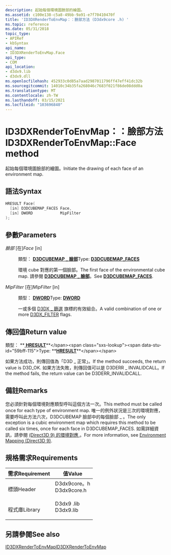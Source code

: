 ```yaml
---
description: 起始每個環境圖臉部的繪圖。
ms.assetid: c100e138-c5a8-49bb-9a91-e7f70410470f
title: 'ID3DXRenderToEnvMap：：臉部方法 (D3dx9core .h) '
ms.topic: reference
ms.date: 05/31/2018
topic_type:
- APIRef
- kbSyntax
api_name:
- ID3DXRenderToEnvMap.Face
api_type:
- COM
api_location:
- d3dx9.lib
- d3dx9.dll
ms.openlocfilehash: 452933c0d85a7aad2987011796ff47eff41dc32b
ms.sourcegitcommit: 14010c34b35fa268046c7683f021f86de08ddd0a
ms.translationtype: MT
ms.contentlocale: zh-TW
ms.lasthandoff: 03/15/2021
ms.locfileid: "103696840"
---
```

# <a name="id3dxrendertoenvmapface-method"></a><span data-ttu-id="59bff-103">ID3DXRenderToEnvMap：：臉部方法</span><span class="sxs-lookup"><span data-stu-id="59bff-103">ID3DXRenderToEnvMap::Face method</span></span>

<span data-ttu-id="59bff-104">起始每個環境圖臉部的繪圖。</span><span class="sxs-lookup"><span data-stu-id="59bff-104">Initiate the drawing of each face of an environment map.</span></span>

## <a name="syntax"></a><span data-ttu-id="59bff-105">語法</span><span class="sxs-lookup"><span data-stu-id="59bff-105">Syntax</span></span>


```C++
HRESULT Face(
  [in] D3DCUBEMAP_FACES Face,
  [in] DWORD            MipFilter
);
```



## <a name="parameters"></a><span data-ttu-id="59bff-106">參數</span><span class="sxs-lookup"><span data-stu-id="59bff-106">Parameters</span></span>

<dl> <dt>

<span data-ttu-id="59bff-107">*臉部* \[在\]</span><span class="sxs-lookup"><span data-stu-id="59bff-107">*Face* \[in\]</span></span>
</dt> <dd>

<span data-ttu-id="59bff-108">類型： **[ **D3DCUBEMAP \_ 臉部**](./d3dcubemap-faces.md)**</span><span class="sxs-lookup"><span data-stu-id="59bff-108">Type: **[**D3DCUBEMAP\_FACES**](./d3dcubemap-faces.md)**</span></span>

<span data-ttu-id="59bff-109">環境 cube 對應的第一個臉部。</span><span class="sxs-lookup"><span data-stu-id="59bff-109">The first face of the environmental cube map.</span></span> <span data-ttu-id="59bff-110">請參閱 [**D3DCUBEMAP \_ 臉部**](./d3dcubemap-faces.md)。</span><span class="sxs-lookup"><span data-stu-id="59bff-110">See [**D3DCUBEMAP\_FACES**](./d3dcubemap-faces.md).</span></span>

</dd> <dt>

<span data-ttu-id="59bff-111">*MipFilter* \[在\]</span><span class="sxs-lookup"><span data-stu-id="59bff-111">*MipFilter* \[in\]</span></span>
</dt> <dd>

<span data-ttu-id="59bff-112">類型： **[ **DWORD**](../winprog/windows-data-types.md)**</span><span class="sxs-lookup"><span data-stu-id="59bff-112">Type: **[**DWORD**](../winprog/windows-data-types.md)**</span></span>

<span data-ttu-id="59bff-113">一或多個 [D3DX \_ 篩選](d3dx-filter.md) 旗標的有效組合。</span><span class="sxs-lookup"><span data-stu-id="59bff-113">A valid combination of one or more [D3DX\_FILTER](d3dx-filter.md) flags.</span></span>

</dd> </dl>

## <a name="return-value"></a><span data-ttu-id="59bff-114">傳回值</span><span class="sxs-lookup"><span data-stu-id="59bff-114">Return value</span></span>

<span data-ttu-id="59bff-115">類型： **[ **HRESULT**](https://msdn.microsoft.com/library/Bb401631(v=MSDN.10).aspx)**</span><span class="sxs-lookup"><span data-stu-id="59bff-115">Type: **[**HRESULT**](https://msdn.microsoft.com/library/Bb401631(v=MSDN.10).aspx)**</span></span>

<span data-ttu-id="59bff-116">如果方法成功，則傳回值為「D3D \_ 正常」。</span><span class="sxs-lookup"><span data-stu-id="59bff-116">If the method succeeds, the return value is D3D\_OK.</span></span> <span data-ttu-id="59bff-117">如果方法失敗，則傳回值可以是 D3DERR \_ INVALIDCALL。</span><span class="sxs-lookup"><span data-stu-id="59bff-117">If the method fails, the return value can be D3DERR\_INVALIDCALL.</span></span>

## <a name="remarks"></a><span data-ttu-id="59bff-118">備註</span><span class="sxs-lookup"><span data-stu-id="59bff-118">Remarks</span></span>

<span data-ttu-id="59bff-119">您必須針對每個環境對應類型呼叫這個方法一次。</span><span class="sxs-lookup"><span data-stu-id="59bff-119">This method must be called once for each type of environment map.</span></span> <span data-ttu-id="59bff-120">唯一的例外狀況是三次的環境對應，需要呼叫此方法六次，D3DCUBEMAP 臉部中的每個臉部 \_ 。</span><span class="sxs-lookup"><span data-stu-id="59bff-120">The only exception is a cubic environment map which requires this method to be called six times, once for each face in D3DCUBEMAP\_FACES.</span></span> <span data-ttu-id="59bff-121">如需詳細資訊，請參閱 [ (Direct3D 9) 的環境對應 ](environment-mapping.md)。</span><span class="sxs-lookup"><span data-stu-id="59bff-121">For more information, see [Environment Mapping (Direct3D 9)](environment-mapping.md).</span></span>

## <a name="requirements"></a><span data-ttu-id="59bff-122">規格需求</span><span class="sxs-lookup"><span data-stu-id="59bff-122">Requirements</span></span>



| <span data-ttu-id="59bff-123">需求</span><span class="sxs-lookup"><span data-stu-id="59bff-123">Requirement</span></span> | <span data-ttu-id="59bff-124">值</span><span class="sxs-lookup"><span data-stu-id="59bff-124">Value</span></span> |
|--------------------|----------------------------------------------------------------------------------------|
| <span data-ttu-id="59bff-125">標頭</span><span class="sxs-lookup"><span data-stu-id="59bff-125">Header</span></span><br/>  | <dl> <span data-ttu-id="59bff-126"><dt>D3dx9core。h</dt></span><span class="sxs-lookup"><span data-stu-id="59bff-126"><dt>D3dx9core.h</dt></span></span> </dl> |
| <span data-ttu-id="59bff-127">程式庫</span><span class="sxs-lookup"><span data-stu-id="59bff-127">Library</span></span><br/> | <dl> <span data-ttu-id="59bff-128"><dt>D3dx9 .lib</dt></span><span class="sxs-lookup"><span data-stu-id="59bff-128"><dt>D3dx9.lib</dt></span></span> </dl>   |



## <a name="see-also"></a><span data-ttu-id="59bff-129">另請參閱</span><span class="sxs-lookup"><span data-stu-id="59bff-129">See also</span></span>

<dl> <dt>

[<span data-ttu-id="59bff-130">ID3DXRenderToEnvMap</span><span class="sxs-lookup"><span data-stu-id="59bff-130">ID3DXRenderToEnvMap</span></span>](id3dxrendertoenvmap.md)
</dt> </dl>

 

 
